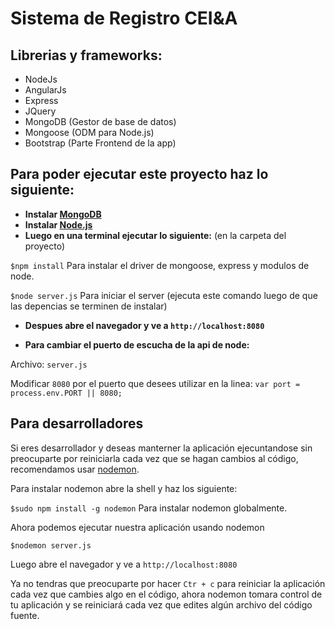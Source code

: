 Sistema de Registro CEI&A
============

## Librerias y frameworks: ##
* NodeJs
* AngularJs
* Express
* JQuery
* MongoDB (Gestor de base de datos)
* Mongoose (ODM para Node.js)
* Bootstrap (Parte Frontend de la app)

## Para poder ejecutar este proyecto haz lo siguiente: ##
* **Instalar [MongoDB](http://docs.mongodb.org/manual/installation/)**
* **Instalar [Node.js](https://github.com/joyent/node/wiki/Installing-Node.js-via-package-manager)**  
* **Luego en una terminal ejecutar lo siguiente:** (en la carpeta del proyecto)

`$npm install`  Para instalar el driver de mongoose, express y modulos de node.

`$node server.js`  Para iniciar el server (ejecuta este comando luego de que las depencias se terminen de instalar)

* **Despues abre el navegador y ve a `http://localhost:8080`**

* **Para cambiar el puerto de escucha de la api de node:**

 Archivo: `server.js` 

 Modificar `8080` por el puerto que desees utilizar en la linea: `var port = process.env.PORT || 8080;`
 
## Para desarrolladores
Si eres desarrollador y deseas manterner la aplicación ejecuntandose sin preocuparte por reiniciarla cada vez que se hagan cambios al código, recomendamos usar [nodemon](https://github.com/remy/nodemon).

Para instalar nodemon abre la shell y haz los siguiente:

`$sudo npm install -g nodemon`  Para instalar nodemon globalmente.

Ahora podemos ejecutar nuestra aplicación usando nodemon

`$nodemon server.js`

Luego abre el navegador y ve a `http://localhost:8080`

Ya no tendras que preocuparte por hacer `Ctr + c` para reiniciar la aplicación cada vez que cambies algo en el código, ahora nodemon tomara control de tu aplicación y se reiniciará cada vez que edites algún archivo del código fuente. 


